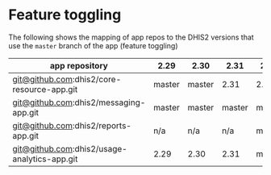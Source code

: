 # Feature toggling

The following shows the mapping of app repos to the DHIS2 versions that use the `master` branch of the app (feature toggling)

|app repository|2.29|2.30|2.31|2.32|2.33|
|---|---|---|---|---|---|
|git@github.com:dhis2/core-resource-app.git|master|master|2.31|2.32|master|
|git@github.com:dhis2/messaging-app.git|master|master|master|master|master|
|git@github.com:dhis2/reports-app.git|n/a|n/a|n/a|master|master|
|git@github.com:dhis2/usage-analytics-app.git|2.29|2.30|2.31|master|2.33| 
